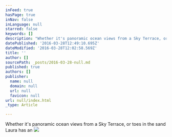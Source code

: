 ```yaml
---
inFeed: true
hasPage: true
inNav: false
inLanguage: null
starred: false
keywords: []
description: "Whether it's panoramic ocean views from a Sky Terrace, or toes in the sand\_"
datePublished: '2016-03-28T12:49:10.695Z'
dateModified: '2016-03-28T12:02:58.569Z'
title: ''
author: []
sourcePath: _posts/2016-03-28-null.md
published: true
authors: []
publisher:
  name: null
  domain: null
  url: null
  favicon: null
url: null/index.html
_type: Article

---
```

Whether it's panoramic ocean views from a Sky Terrace, or toes in the sand Laura has an ![](https://the-grid-user-content.s3-us-west-2.amazonaws.com/7573e0c7-e925-494d-b14f-0c38c5cb1001.jpg)